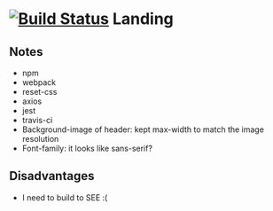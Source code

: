 [![Build Status](https://travis-ci.com/watinha/landing.svg?branch=main)](https://travis-ci.com/watinha/landing)
Landing
=======

Notes
-----
* npm
* webpack
* reset-css
* axios
* jest
* travis-ci
* Background-image of header: kept max-width to match the image resolution
* Font-family: it looks like sans-serif?

Disadvantages
-------------
* I need to build to SEE :(
